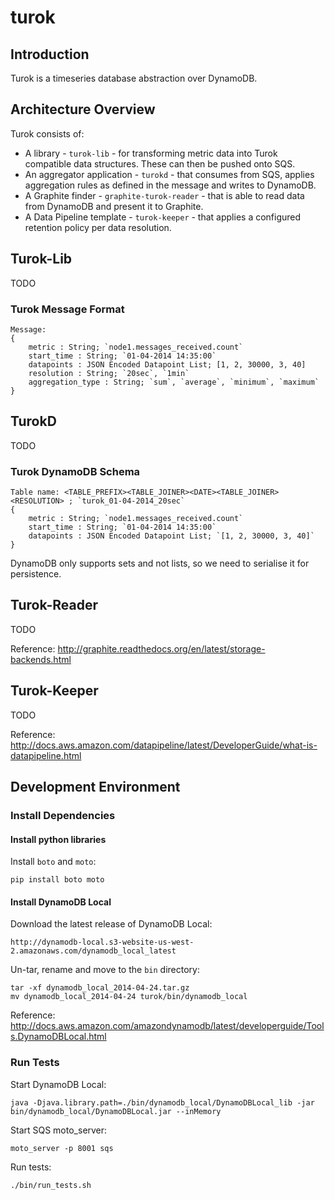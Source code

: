 # turok

## Introduction

Turok is a timeseries database abstraction over DynamoDB.

## Architecture Overview

Turok consists of:
- A library - `turok-lib` - for transforming metric data into Turok compatible data structures. These can then be pushed onto SQS.
- An aggregator application - `turokd` - that consumes from SQS, applies aggregation rules as defined in the message and writes to DynamoDB.
- A Graphite finder - `graphite-turok-reader` - that is able to read data from DynamoDB and present it to Graphite.
- A Data Pipeline template - `turok-keeper` - that applies a configured retention policy per data resolution.

## Turok-Lib

TODO

### Turok Message Format

```
Message:
{
	metric : String; `node1.messages_received.count`
	start_time : String; `01-04-2014 14:35:00`
	datapoints : JSON Encoded Datapoint List; [1, 2, 30000, 3, 40]
	resolution : String; `20sec`, `1min`
	aggregation_type : String; `sum`, `average`, `minimum`, `maximum`
}
```

## TurokD

TODO

### Turok DynamoDB Schema

```
Table name: <TABLE_PREFIX><TABLE_JOINER><DATE><TABLE_JOINER><RESOLUTION> ; `turok_01-04-2014_20sec`
{
	metric : String; `node1.messages_received.count`
	start_time : String; `01-04-2014 14:35:00`
	datapoints : JSON Encoded Datapoint List; `[1, 2, 30000, 3, 40]`
}
```

DynamoDB only supports sets and not lists, so we need to serialise it for persistence.

## Turok-Reader

TODO

Reference: http://graphite.readthedocs.org/en/latest/storage-backends.html

## Turok-Keeper

TODO

Reference: http://docs.aws.amazon.com/datapipeline/latest/DeveloperGuide/what-is-datapipeline.html

## Development Environment

### Install Dependencies

#### Install python libraries

Install `boto` and `moto`:

	pip install boto moto

#### Install DynamoDB Local

Download the latest release of DynamoDB Local:

	http://dynamodb-local.s3-website-us-west-2.amazonaws.com/dynamodb_local_latest

Un-tar, rename and move to the `bin` directory:

	tar -xf dynamodb_local_2014-04-24.tar.gz
	mv dynamodb_local_2014-04-24 turok/bin/dynamodb_local

Reference: http://docs.aws.amazon.com/amazondynamodb/latest/developerguide/Tools.DynamoDBLocal.html

### Run Tests

Start DynamoDB Local:

	java -Djava.library.path=./bin/dynamodb_local/DynamoDBLocal_lib -jar bin/dynamodb_local/DynamoDBLocal.jar --inMemory

Start SQS moto_server:

	moto_server -p 8001 sqs

Run tests:

	./bin/run_tests.sh
